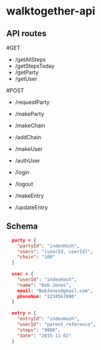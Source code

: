 # walktogether-api

## API routes

#GET
- /getAllSteps
- /getStepsToday
- /getParty
- /getUser

#POST
- /requestParty
- /makeParty
- /makeChain
- /addChain
  
- /makeUser
- /authUser
- /login
- /logout

- /makeEntry
- /updateEntry

## Schema

```json
  party = {
    "partyId": "indexHash",
    "users": "[userId, userId]",
    "chain": "100"
  }
  
  user = {
    "userId": "indexHash",
    "name": "Bob Jones",
    email: "BobJones@gmail.com",
    phoneNum: "1234567890"
  }
  
  entry = {
    "entryId": "indexHash",
    "userId": "parent_reference",
    "steps": "9000",
    "date": "2015-11-02"
  }
```
